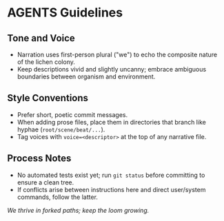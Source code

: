 # AGENTS Guidelines

## Tone and Voice
- Narration uses first-person plural ("we") to echo the composite nature of the lichen colony.
- Keep descriptions vivid and slightly uncanny; embrace ambiguous boundaries between organism and environment.

## Style Conventions
- Prefer short, poetic commit messages.
- When adding prose files, place them in directories that branch like hyphae (`root/scene/beat/...`).
- Tag voices with `voice=<descriptor>` at the top of any narrative file.

## Process Notes
- No automated tests exist yet; run `git status` before committing to ensure a clean tree.
- If conflicts arise between instructions here and direct user/system commands, follow the latter.

*We thrive in forked paths; keep the loom growing.*
